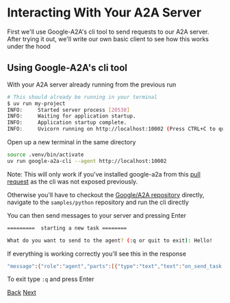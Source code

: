 # Interacting With Your A2A Server

First we'll use Google-A2A's cli tool to send requests to our A2A server. After trying it out, we'll write our own basic client to see how this works under the hood

## Using Google-A2A's cli tool <!-- {docsify-ignore} -->



With your A2A server already running from the previous run
```bash
# This should already be running in your terminal
$ uv run my-project
INFO:     Started server process [20538]
INFO:     Waiting for application startup.
INFO:     Application startup complete.
INFO:     Uvicorn running on http://localhost:10002 (Press CTRL+C to quit)
```

Open up a new terminal in the same directory
```bash
source .venv/bin/activate
uv run google-a2a-cli --agent http://localhost:10002
```

Note: This will only work if you've installed google-a2a from this [pull request](https://github.com/google/A2A/pull/169) as the cli was not exposed previously.

Otherwise you'll have to checkout the [Google/A2A repository](https://github.com/google/A2A/) directly, navigate to the `samples/python` repository and run the cli directly

You can then send messages to your server and pressing Enter

```bash
=========  starting a new task ========

What do you want to send to the agent? (:q or quit to exit): Hello!
```

If everything is working correctly you'll see this in the response

```bash
"message":{"role":"agent","parts":[{"type":"text","text":"on_send_task received: Hello!"}]}
```

To exit type `:q` and press Enter


<div class="bottom-buttons" style="flex flex-row">
  <a href="#/tutorials/python/6_start_server.md" class="back-button">Back</a>
  <a href="#/tutorials/python/8_agent_capabilities.md?id=adding-agent-capabilities" class="next-button">Next</a>
</div>
